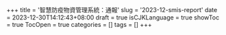 +++
title = '智慧防疫物資管理系統：通報'
slug = '2023-12-smis-report'
date = 2023-12-30T14:12:43+08:00
draft = true
isCJKLanguage = true
showToc = true
TocOpen = true
categories = []
tags = []
+++
